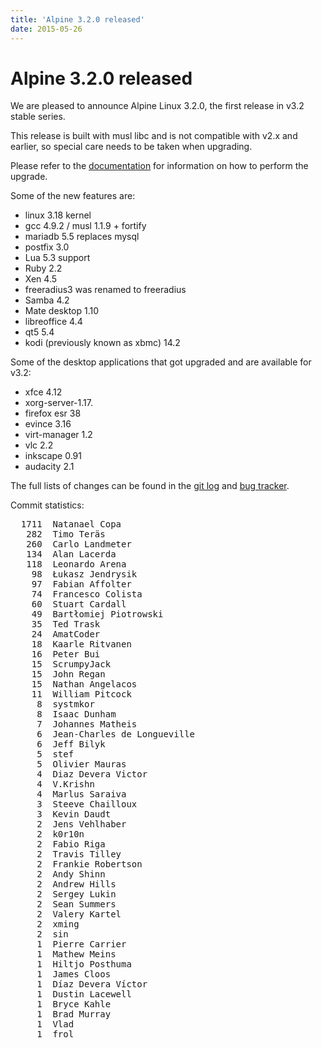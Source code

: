 ```yaml
---
title: 'Alpine 3.2.0 released'
date: 2015-05-26
---
```


# Alpine 3.2.0 released
We are pleased to announce Alpine Linux 3.2.0, the first release in v3.2
stable series.

This release is built with musl libc and is not compatible with v2.x and
earlier, so special care needs to be taken when upgrading.

Please refer to the [documentation](http://wiki.alpinelinux.org/wiki/Upgrading_Alpine#Upgrading_Alpine_v2.x_to_v3.x)
for information on how to perform the upgrade.

Some of the new features are:

- linux 3.18 kernel
- gcc 4.9.2 / musl 1.1.9 + fortify
- mariadb 5.5 replaces mysql
- postfix 3.0
- Lua 5.3 support
- Ruby 2.2
- Xen 4.5
- freeradius3 was renamed to freeradius
- Samba 4.2
- Mate desktop 1.10
- libreoffice 4.4
- qt5 5.4
- kodi (previously known as xbmc) 14.2

Some of the desktop applications that got upgraded and are available for v3.2:

- xfce 4.12
- xorg-server-1.17.
- firefox esr 38
- evince 3.16
- virt-manager 1.2
- vlc 2.2
- inkscape 0.91
- audacity 2.1

The full lists of changes can be found in the
[git log](http://git.alpinelinux.org/cgit/aports/log/?h=v3.2.0) and
[bug tracker](http://bugs.alpinelinux.org/versions/91).

Commit statistics:
<pre>
  1711  Natanael Copa
   282  Timo Teräs
   260  Carlo Landmeter
   134  Alan Lacerda
   118  Leonardo Arena
    98  Łukasz Jendrysik
    97  Fabian Affolter
    74  Francesco Colista
    60  Stuart Cardall
    49  Bartłomiej Piotrowski
    35  Ted Trask
    24  AmatCoder
    18  Kaarle Ritvanen
    16  Peter Bui
    15  ScrumpyJack
    15  John Regan
    15  Nathan Angelacos
    11  William Pitcock
     8  systmkor
     8  Isaac Dunham
     7  Johannes Matheis
     6  Jean-Charles de Longueville
     6  Jeff Bilyk
     5  stef
     5  Olivier Mauras
     4  Diaz Devera Victor
     4  V.Krishn
     4  Marlus Saraiva
     3  Steeve Chailloux
     3  Kevin Daudt
     2  Jens Vehlhaber
     2  k0r10n
     2  Fabio Riga
     2  Travis Tilley
     2  Frankie Robertson
     2  Andy Shinn
     2  Andrew Hills
     2  Sergey Lukin
     2  Sean Summers
     2  Valery Kartel
     2  xming
     2  sin
     1  Pierre Carrier
     1  Mathew Meins
     1  Hiltjo Posthuma
     1  James Cloos
     1  Díaz Devera Víctor
     1  Dustin Lacewell
     1  Bryce Kahle
     1  Brad Murray
     1  Vlad
     1  frol
</pre>
